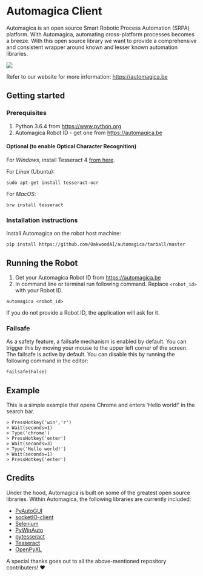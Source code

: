 # Automagica Client
Automagica is an open source Smart Robotic Process Automation (SRPA) platform. With Automagica, automating cross-platform processes becomes a breeze. With this open source library we want to provide a comprehensive and consistent wrapper around known and lesser known automation libraries.

![](https://github.com/OakwoodAI/automagica/blob/master/images/automagica_drawing.gif)

Refer to our website for more information: https://automagica.be

## Getting started

### Prerequisites
1. Python 3.6.4 from https://www.python.org
2. Automagica Robot ID - get one from https://automagica.be

#### Optional (to enable Optical Character Recognition)
For _Windows_, install Tesseract 4 [from here](http://digi.bib.uni-mannheim.de/tesseract/tesseract-ocr-setup-4.00.00dev.exe).

For _Linux_ (Ubuntu):
```
sudo apt-get install tesseract-ocr
```
For _MacOS_:
```
brw install tesseract
```
### Installation instructions
Install Automagica on the robot host machine:
```
pip install https://github.com/OakwoodAI/automagica/tarball/master
```
## Running the Robot
1. Get your Automagica Robot ID from https://automagica.be
2. In command line or terminal run following command. Replace `<robot_id>` with your Robot ID.
```
automagica <robot_id>
```
If you do not provide a Robot ID, the application will ask for it.

### Failsafe

As a safety feature, a failsafe mechanism is enabled by default. You can trigger this by moving your mouse to the upper left corner of the screen. The failsafe is active by default. You can disable this by running the following command in the editor:
```
Failsafe(False)
```

## Example

This is a simple example that opens Chrome and enters 'Hello world!' in the search bar.

```
> PressHotkey('win','r')
> Wait(seconds=1)
> Type('chrome')
> PressHotkey('enter')
> Wait(seconds=3)
> Type('Hello world!')
> Wait(seconds=1)
> PressHotkey('enter')
```

## Credits
Under the hood, Automagica is built on some of the greatest open source libraries. Within Automagica, the following libraries are currently included:
- [PyAutoGUI](https://github.com/asweigart/pyautogui)
- [socketIO-client](https://pypi.python.org/pypi/socketIO-client)
- [Selenium](https://github.com/baijum/selenium-python)
- [PyWinAuto](https://github.com/pywinauto/pywinauto)
- [pytesseract](https://github.com/madmaze/pytesseract)
- [Tesseract](https://github.com/tesseract-ocr/tesseract)
- [OpenPyXL](https://bitbucket.org/openpyxl/openpyxl)

A special thanks goes out to all the above-mentioned repository contributers! :heart: